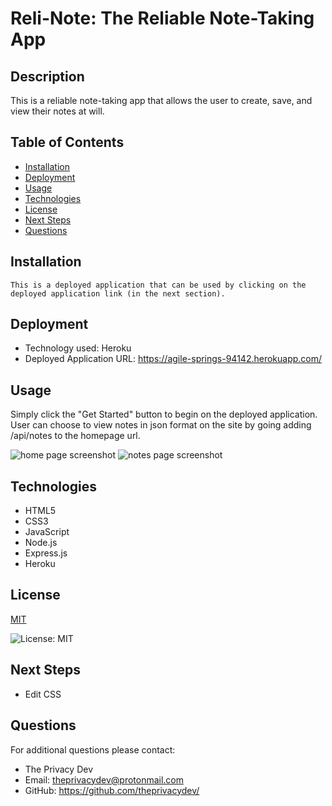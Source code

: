 

# Reli-Note: The Reliable Note-Taking App

## Description
This is a reliable note-taking app that allows the user to create, save, and view their notes at will.

## Table of Contents
  - [Installation](#installation)
  - [Deployment](#deployment)
  - [Usage](#usage)
  - [Technologies](#technologies)
  - [License](#license)
  - [Next Steps](#next-steps)
  - [Questions](#questions)


## Installation
``` This is a deployed application that can be used by clicking on the deployed application link (in the next section). ```

## Deployment
* Technology used: Heroku
* Deployed Application URL: https://agile-springs-94142.herokuapp.com/

## Usage
Simply click the "Get Started" button to begin on the deployed application. User can choose to view notes in json format on the site by going adding /api/notes to the homepage url.

![home page screenshot](./public/assets/images/reli-note-home.png)
![notes page screenshot](./public/assets/images/reli-note-notes.png)

## Technologies
* HTML5
* CSS3
* JavaScript
* Node.js
* Express.js
* Heroku

## License


  [MIT](https://opensource.org/licenses/MIT)
  

  ![License: MIT](https://img.shields.io/badge/License-MIT-9cf)

## Next Steps
* Edit CSS

## Questions
For additional questions please contact:
* The Privacy Dev
* Email: theprivacydev@protonmail.com
* GitHub: https://github.com/theprivacydev/

